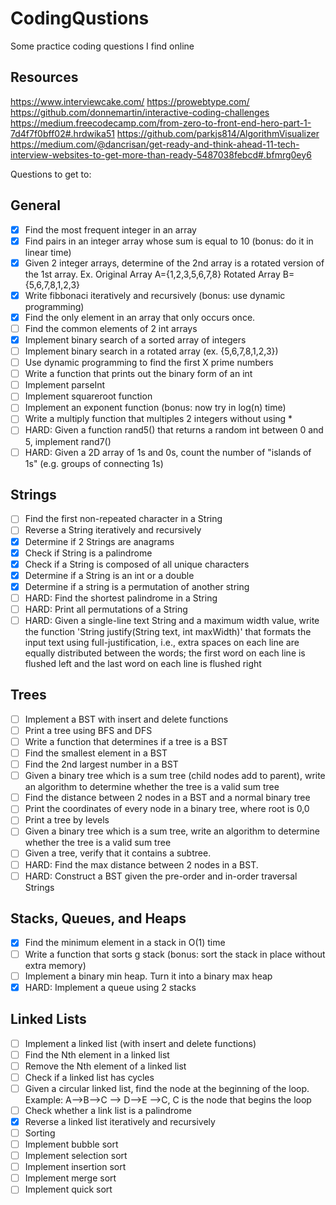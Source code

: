# CodingQustions

Some practice coding questions I find online

## Resources
https://www.interviewcake.com/
https://prowebtype.com/
https://github.com/donnemartin/interactive-coding-challenges
https://medium.freecodecamp.com/from-zero-to-front-end-hero-part-1-7d4f7f0bff02#.hrdwika51
https://github.com/parkjs814/AlgorithmVisualizer
https://medium.com/@dancrisan/get-ready-and-think-ahead-11-tech-interview-websites-to-get-more-than-ready-5487038febcd#.bfmrg0ey6

Questions to get to:

## General
- [x] Find the most frequent integer in an array
- [x] Find pairs in an integer array whose sum is equal to 10 (bonus: do it in linear time)
- [x] Given 2 integer arrays, determine of the 2nd array is a rotated version of the 1st array. Ex. Original Array A={1,2,3,5,6,7,8} Rotated Array B={5,6,7,8,1,2,3}
- [x] Write fibbonaci iteratively and recursively (bonus: use dynamic programming)
- [x] Find the only element in an array that only occurs once.
- [ ] Find the common elements of 2 int arrays
- [x] Implement binary search of a sorted array of integers
- [ ] Implement binary search in a rotated array (ex. {5,6,7,8,1,2,3})
- [ ] Use dynamic programming to find the first X prime numbers
- [ ] Write a function that prints out the binary form of an int
- [ ] Implement parseInt
- [ ] Implement squareroot function
- [ ] Implement an exponent function (bonus: now try in log(n) time)
- [ ] Write a multiply function that multiples 2 integers without using *
- [ ] HARD: Given a function rand5() that returns a random int between 0 and 5, implement rand7()
- [ ] HARD: Given a 2D array of 1s and 0s, count the number of "islands of 1s" (e.g. groups of connecting 1s)

## Strings
- [ ] Find the first non-repeated character in a String
- [ ] Reverse a String iteratively and recursively
- [x] Determine if 2 Strings are anagrams
- [x] Check if String is a palindrome
- [x] Check if a String is composed of all unique characters
- [x] Determine if a String is an int or a double
- [x] Determine if a string is a permutation of another string
- [ ] HARD: Find the shortest palindrome in a String
- [ ] HARD: Print all permutations of a String
- [ ] HARD: Given a single-line text String and a maximum width value, write the function 'String justify(String text, int maxWidth)' that formats the input text using full-justification, i.e., extra spaces on each line are equally distributed between the words; the first word on each line is flushed left and the last word on each line is flushed right

## Trees
- [ ] Implement a BST with insert and delete functions
- [ ] Print a tree using BFS and DFS
- [ ] Write a function that determines if a tree is a BST
- [ ] Find the smallest element in a BST
- [ ] Find the 2nd largest number in a BST
- [ ] Given a binary tree which is a sum tree (child nodes add to parent), write an algorithm to determine whether the tree is a valid sum tree
- [ ] Find the distance between 2 nodes in a BST and a normal binary tree
- [ ] Print the coordinates of every node in a binary tree, where root is 0,0
- [ ] Print a tree by levels
- [ ] Given a binary tree which is a sum tree, write an algorithm to determine whether the tree is a valid sum tree
- [ ] Given a tree, verify that it contains a subtree.
- [ ] HARD: Find the max distance between 2 nodes in a BST.
- [ ] HARD: Construct a BST given the pre-order and in-order traversal Strings

## Stacks, Queues, and Heaps
- [x] Find the minimum element in a stack in O(1) time
- [ ] Write a function that sorts g stack (bonus: sort the stack in place without extra memory)
- [ ] Implement a binary min heap. Turn it into a binary max heap
- [x] HARD: Implement a queue using 2 stacks

## Linked Lists
- [ ] Implement a linked list (with insert and delete functions)
- [ ] Find the Nth element in a linked list
- [ ] Remove the Nth element of a linked list
- [ ] Check if a linked list has cycles
- [ ] Given a circular linked list, find the node at the beginning of the loop. Example: A-->B-->C --> D-->E -->C, C is the node that begins the loop
- [ ] Check whether a link list is a palindrome
- [x] Reverse a linked list iteratively and recursively
- [ ] Sorting
- [ ] Implement bubble sort
- [ ] Implement selection sort
- [ ] Implement insertion sort
- [ ] Implement merge sort
- [ ] Implement quick sort
